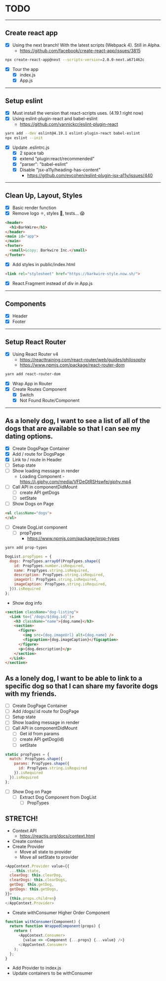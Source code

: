 # TODO

---

## Create react app

* [X] Using the next branch! With the latest scripts (Webpack 4). Still in Alpha.
  * https://github.com/facebook/create-react-app/issues/3815

```sh
npx create-react-app@next --scripts-version=2.0.0-next.a671462c
```

* [X] Tour the app
  * [X] index.js
  * [X] App.js

---

## Setup eslint

* [X] Must install the version that react-scripts uses. (4.19.1 right now)
* [X] Using eslint-plugin-react and babel-eslint
  * https://github.com/yannickcr/eslint-plugin-react

```sh
yarn add --dev eslint@4.19.1 eslint-plugin-react babel-eslint
npx eslint --init
```

* [X] Update .eslintrc.js
  * [X] 2 space tab
  * [X] extend "plugin:react/recommended"
  * [X] "parser": "babel-eslint"
  * [X] Disable "jsx-a11y/heading-has-content"
    * https://github.com/evcohen/eslint-plugin-jsx-a11y/issues/440

---

## Clean Up, Layout, Styles

* [X] Basic render function
* [X] Remove logo ⚛️, styles 💅, tests... 😱

```html
<header>
  <h1>BarkWire</h1>
</header>
<main id="app">
</main>
<footer>
  <small>&copy; Barkwire Inc.</small>
</footer>
```

* [X] Add styles in public/index.html

```html
<link rel="stylesheet" href="https://barkwire-style.now.sh/">
```

* [X] React.Fragment instead of div in App.js

---

## Components

* [X] Header
* [X] Footer

---

## Setup React Router

* [X] Using React Router v4
  * https://reacttraining.com/react-router/web/guides/philosophy
  * https://www.npmjs.com/package/react-router-dom

```sh
yarn add react-router-dom
```

* [X] Wrap App in Router
* [X] Create Routes Component
  * [X] Switch
  * [X] Not Found Route/Component

---

## As a lonely dog, I want to see a list of all of the dogs that are available so that I can see my dating options.

* [X] Create DogsPage Container
* [X] Add / route for DogsPage
* [X] Link to / route in Header
* [ ] Setup state
* [ ] Show loading message in render
  * Loading Component - https://i.giphy.com/media/VFDeGtRSHswfe/giphy.mp4
* [ ] Call API in componentDidMount
  * [ ] create API getDogs
  * [ ] setState
* [ ] Show Dogs on Page

```html
<ul className="dogs">
</ul>
```

* [ ] Create DogList component
  * [ ] propTypes
    * https://www.npmjs.com/package/prop-types

```sh
yarn add prop-types
```

```js
DogList.propTypes = {
  dogs: PropTypes.arrayOf(PropTypes.shape({
    id: PropTypes.number.isRequired,
    name: PropTypes.string.isRequired,
    description: PropTypes.string.isRequired,
    imageUrl: PropTypes.string.isRequired,
    imageCaption: PropTypes.string.isRequired,
  })).isRequired
};
```

* Show dog info

```html
<section className="dog-listing">
  <Link to={`/dogs/${dog.id}`}>
    <h3 className="name">{dog.name}</h3>
    <section>
      <figure>
        <img src={dog.imageUrl} alt={dog.name} />
        <figcaption>{dog.imageCaption}</figcaption>
      </figure>
      <p>{dog.description}</p>
    </section>
  </Link>
</section>
```

## As a lonely dog, I want to be able to link to a specific dog so that I can share my favorite dogs with my friends.

* [ ] Create DogPage Container
* [ ] Add /dogs/:id route for DogPage
* [ ] Setup state
* [ ] Show loading message in render
* [ ] Call API in componentDidMount
  * [ ] Get id from params
  * [ ] create API getDog(id)
  * [ ] setState

```js
static propTypes = {
  match: PropTypes.shape({
    params: PropTypes.shape({
      id: PropTypes.string.isRequired
    }).isRequired
  }).isRequired
};
```

* [ ] Show Dog on Page
  * [ ] Extract Dog Component from DogList
    * [ ] PropTypes

## STRETCH!

* Context API
  * https://reactjs.org/docs/context.html
* Create context
* Create Provider
  * Move all state to provider
  * Move all setState to provider

```js
<AppContext.Provider value={{
  ...this.state,
  clearDog: this.clearDog,
  clearDogs: this.clearDogs,
  getDog: this.getDog,
  getDogs: this.getDogs,
}}>
  {this.props.children}
</AppContext.Provider>
```

* Create withConsumer Higher Order Component

```js
function withConsumer(Component) {
  return function WrappedComponent(props) {
    return (
      <AppContext.Consumer>   
        {value => <Component {...props} {...value} />}   
      </AppContext.Consumer>
    );
  };
}
```

* Add Provider to index.js
* Update containers to be withConsumer